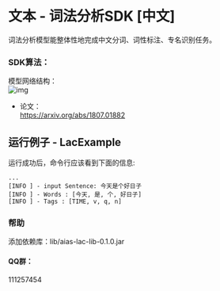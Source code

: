 # 文本 - 词法分析SDK [中文]
词法分析模型能整体性地完成中文分词、词性标注、专名识别任务。

### SDK算法：
模型网络结构：   
![img](https://djl-model.oss-cn-hongkong.aliyuncs.com/AIAS/nlp_sdks/lac_network.png)

- 论文：     
https://arxiv.org/abs/1807.01882

## 运行例子 - LacExample
运行成功后，命令行应该看到下面的信息:
```text
...
[INFO ] - input Sentence: 今天是个好日子
[INFO ] - Words : [今天, 是, 个, 好日子]
[INFO ] - Tags : [TIME, v, q, n]
```

### 帮助 
添加依赖库：lib/aias-lac-lib-0.1.0.jar

#### QQ群：
111257454

